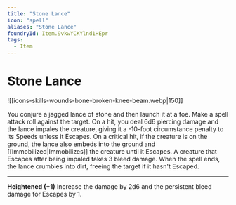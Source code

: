 ```yaml
---
title: "Stone Lance"
icon: "spell"
aliases: "Stone Lance"
foundryId: Item.9vkwYCKYlnd1HEpr
tags:
  - Item
---
```


# Stone Lance
![[icons-skills-wounds-bone-broken-knee-beam.webp|150]]

You conjure a jagged lance of stone and then launch it at a foe. Make a spell attack roll against the target. On a hit, you deal 6d6 piercing damage and the lance impales the creature, giving it a -10-foot circumstance penalty to its Speeds unless it Escapes. On a critical hit, if the creature is on the ground, the lance also embeds into the ground and [[Immobilized|Immobilizes]] the creature until it Escapes. A creature that Escapes after being impaled takes 3 bleed damage. When the spell ends, the lance crumbles into dirt, freeing the target if it hasn't Escaped.

* * *

**Heightened (+1)** Increase the damage by 2d6 and the persistent bleed damage for Escapes by 1.
